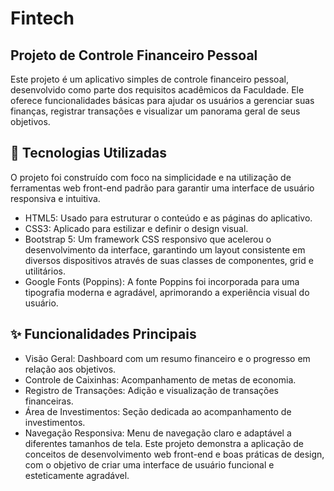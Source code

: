 # Fintech
## Projeto de Controle Financeiro Pessoal
Este projeto é um aplicativo simples de controle financeiro pessoal, desenvolvido como parte dos requisitos acadêmicos da Faculdade. Ele oferece funcionalidades básicas para ajudar os usuários a gerenciar suas finanças, registrar transações e visualizar um panorama geral de seus objetivos.

## 🚀 Tecnologias Utilizadas
O projeto foi construído com foco na simplicidade e na utilização de ferramentas web front-end padrão para garantir uma interface de usuário responsiva e intuitiva.

- HTML5: Usado para estruturar o conteúdo e as páginas do aplicativo.
- CSS3: Aplicado para estilizar e definir o design visual.
- Bootstrap 5: Um framework CSS responsivo que acelerou o desenvolvimento da interface, garantindo um layout consistente em diversos dispositivos através de suas classes de componentes, grid e utilitários.
- Google Fonts (Poppins): A fonte Poppins foi incorporada para uma tipografia moderna e agradável, aprimorando a experiência visual do usuário.

## ✨ Funcionalidades Principais
- Visão Geral: Dashboard com um resumo financeiro e o progresso em relação aos objetivos.
- Controle de Caixinhas: Acompanhamento de metas de economia.
- Registro de Transações: Adição e visualização de transações financeiras.
- Área de Investimentos: Seção dedicada ao acompanhamento de investimentos.
- Navegação Responsiva: Menu de navegação claro e adaptável a diferentes tamanhos de tela.
Este projeto demonstra a aplicação de conceitos de desenvolvimento web front-end e boas práticas de design, com o objetivo de criar uma interface de usuário funcional e esteticamente agradável.
